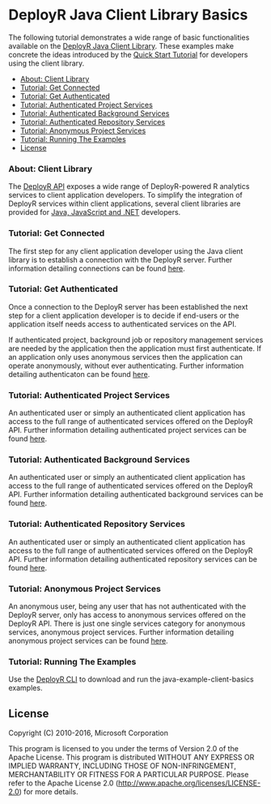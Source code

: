DeployR Java Client Library Basics
==================================

The following tutorial demonstrates a wide range of basic functionalities available on the [DeployR Java Client Library](http://deployr.revolutionanalytics.com/docanddown/#clientlib). These examples make concrete the ideas introduced by the [Quick Start Tutorial](http://deployr.revolutionanalytics.com/documents/dev/clientlib) for developers using the client library.


- [About: Client Library](#about-client-library)
- [Tutorial: Get Connected](#tutorial-get-connected)
- [Tutorial: Get Authenticated](#tutorial-get-authenticated)
- [Tutorial: Authenticated Project Services](#tutorial-authenticated-project-services)
- [Tutorial: Authenticated Background Services](#tutorial-authenticated-background-services)
- [Tutorial: Authenticated Repository Services](#tutorial-authenticated-repository-services)
- [Tutorial: Anonymous Project Services](#tutorial-anonymous-project-services)
- [Tutorial: Running The Examples](#tutorial-running-the-examples)
- [License](#license)


### About: Client Library

The [DeployR API](http://deployr.revolutionanalytics.com/documents/dev/api-doc/) exposes a wide range of DeployR-powered R analytics services to client application developers. To simplify the integration of DeployR services within client applications, several client libraries are provided for [Java, JavaScript and .NET](http://deployr.revolutionanalytics.com/docanddown/#clientlib) developers. 

### Tutorial: Get Connected

The first step for any client application developer using the Java client library is to establish a connection with the DeployR server. Further information detailing connections can be found [here](http://deployr.revolutionanalytics.com/documents/dev/clientlib/#connection).

### Tutorial: Get Authenticated

Once a connection to the DeployR server has been established the next step for a client application developer is to decide if end-users or the application itself needs access to authenticated services on the API.

If authenticated project, background job or repository management services are needed by the application then the application must first authenticate. If an application only uses anonymous services then the application can operate anonymously, without ever authenticating. Further information detailing authenticaton can be found [here](http://deployr.revolutionanalytics.com/documents/dev/clientlib/#authentication).

### Tutorial: Authenticated Project Services

An authenticated user or simply an authenticated client application has access to the full range of authenticated services offered on the DeployR API. Further information detailing authenticated project services can be found [here](http://deployr.revolutionanalytics.com/documents/dev/clientlib/#authprojects).

### Tutorial: Authenticated Background Services

An authenticated user or simply an authenticated client application has access to the full range of authenticated services offered on the DeployR API. Further information detailing authenticated background services can be found [here](http://deployr.revolutionanalytics.com/documents/dev/clientlib/#background).

### Tutorial: Authenticated Repository Services

An authenticated user or simply an authenticated client application has access to the full range of authenticated services offered on the DeployR API. Further information detailing authenticated repository services can be found [here](http://deployr.revolutionanalytics.com/documents/dev/clientlib/#repository).


### Tutorial: Anonymous Project Services

An anonymous user, being any user that has not authenticated with the DeployR server, only has access to anonymous services offered on the DeployR API. There is just one single services category for anonymous services, anonymous project services. Further information detailing anonymous project services can be found [here](http://deployr.revolutionanalytics.com/documents/dev/clientlib/#anonservices).

### Tutorial: Running The Examples

Use the [DeployR CLI](https://github.com/microsoft/deployr-cli) to download and run the java-example-client-basics examples.

## License ##

Copyright (C) 2010-2016, Microsoft Corporation

This program is licensed to you under the terms of Version 2.0 of the
Apache License. This program is distributed WITHOUT
ANY EXPRESS OR IMPLIED WARRANTY, INCLUDING THOSE OF NON-INFRINGEMENT,
MERCHANTABILITY OR FITNESS FOR A PARTICULAR PURPOSE. Please refer to the
Apache License 2.0 (http://www.apache.org/licenses/LICENSE-2.0) for more 
details.
